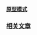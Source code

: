 #### [原型模式](http://designpatternsphp.readthedocs.org/en/latest/Creational/Prototype/README.html)
### [相关文章](http://angusty.com/2015/01/design-patterns-of-php.html#title91)